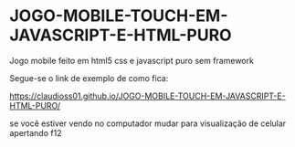 # JOGO-MOBILE-TOUCH-EM-JAVASCRIPT-E-HTML-PURO
Jogo mobile feito em html5 css e javascript puro sem framework

Segue-se o link de exemplo de como fica:

https://claudioss01.github.io/JOGO-MOBILE-TOUCH-EM-JAVASCRIPT-E-HTML-PURO/

se você estiver vendo no computador mudar para visualização de celular apertando f12
